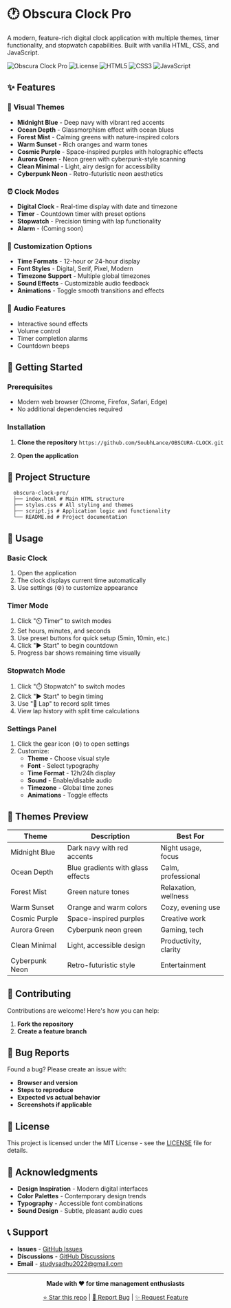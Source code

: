 # 🕐 Obscura Clock Pro

A modern, feature-rich digital clock application with multiple themes, timer functionality, and stopwatch capabilities. Built with vanilla HTML, CSS, and JavaScript.

![Obscura Clock Pro](https://img.shields.io/badge/Version-1.0.0-blue.svg)
![License](https://img.shields.io/badge/License-MIT-green.svg)
![HTML5](https://img.shields.io/badge/HTML5-E34F26?logo=html5&logoColor=white)
![CSS3](https://img.shields.io/badge/CSS3-1572B6?logo=css3&logoColor=white)
![JavaScript](https://img.shields.io/badge/JavaScript-F7DF1E?logo=javascript&logoColor=black)

## ✨ Features

### 🎨 **Visual Themes**
- **Midnight Blue** - Deep navy with vibrant red accents
- **Ocean Depth** - Glassmorphism effect with ocean blues
- **Forest Mist** - Calming greens with nature-inspired colors
- **Warm Sunset** - Rich oranges and warm tones
- **Cosmic Purple** - Space-inspired purples with holographic effects
- **Aurora Green** - Neon green with cyberpunk-style scanning
- **Clean Minimal** - Light, airy design for accessibility
- **Cyberpunk Neon** - Retro-futuristic neon aesthetics

### ⏰ **Clock Modes**
- **Digital Clock** - Real-time display with date and timezone
- **Timer** - Countdown timer with preset options
- **Stopwatch** - Precision timing with lap functionality
- **Alarm** - (Coming soon)

### 🔧 **Customization Options**
- **Time Formats** - 12-hour or 24-hour display
- **Font Styles** - Digital, Serif, Pixel, Modern
- **Timezone Support** - Multiple global timezones
- **Sound Effects** - Customizable audio feedback
- **Animations** - Toggle smooth transitions and effects

### 🎵 **Audio Features**
- Interactive sound effects
- Volume control
- Timer completion alarms
- Countdown beeps

## 🚀 Getting Started

### Prerequisites
- Modern web browser (Chrome, Firefox, Safari, Edge)
- No additional dependencies required

### Installation

1. **Clone the repository**
   ```https://github.com/SoubhLance/OBSCURA-CLOCK.git```

2. **Open the application**


## 📁 Project Structure
```
  obscura-clock-pro/
  ├── index.html # Main HTML structure
  ├── styles.css # All styling and themes
  ├── script.js # Application logic and functionality
  └── README.md # Project documentation
```


## 🎯 Usage

### Basic Clock
1. Open the application
2. The clock displays current time automatically
3. Use settings (⚙️) to customize appearance

### Timer Mode
1. Click "⏲️ Timer" to switch modes
2. Set hours, minutes, and seconds
3. Use preset buttons for quick setup (5min, 10min, etc.)
4. Click "▶️ Start" to begin countdown
5. Progress bar shows remaining time visually

### Stopwatch Mode
1. Click "⏱️ Stopwatch" to switch modes
2. Click "▶️ Start" to begin timing
3. Use "📍 Lap" to record split times
4. View lap history with split time calculations

### Settings Panel
1. Click the gear icon (⚙️) to open settings
2. Customize:
   - **Theme** - Choose visual style
   - **Font** - Select typography
   - **Time Format** - 12h/24h display
   - **Sound** - Enable/disable audio
   - **Timezone** - Global time zones
   - **Animations** - Toggle effects

## 🎨 Themes Preview

| Theme | Description | Best For |
|-------|-------------|----------|
| Midnight Blue | Dark navy with red accents | Night usage, focus |
| Ocean Depth | Blue gradients with glass effects | Calm, professional |
| Forest Mist | Green nature tones | Relaxation, wellness |
| Warm Sunset | Orange and warm colors | Cozy, evening use |
| Cosmic Purple | Space-inspired purples | Creative work |
| Aurora Green | Cyberpunk neon green | Gaming, tech |
| Clean Minimal | Light, accessible design | Productivity, clarity |
| Cyberpunk Neon | Retro-futuristic style | Entertainment |


## 🤝 Contributing

Contributions are welcome! Here's how you can help:

1. **Fork the repository**
2. **Create a feature branch**


## 🐛 Bug Reports

Found a bug? Please create an issue with:
- **Browser and version**
- **Steps to reproduce**
- **Expected vs actual behavior**
- **Screenshots if applicable**

## 📄 License

This project is licensed under the MIT License - see the [LICENSE](LICENSE) file for details.

## 🙏 Acknowledgments

- **Design Inspiration** - Modern digital interfaces
- **Color Palettes** - Contemporary design trends
- **Typography** - Accessible font combinations
- **Sound Design** - Subtle, pleasant audio cues

## 📞 Support

- **Issues** - [GitHub Issues](https://github.com/soubhlance/obscura-clock-pro/issues)
- **Discussions** - [GitHub Discussions](https://github.com/soubhlance/obscura-clock-pro/discussions)
- **Email** - studysadhu2022@gmail.com

---

<div align="center">

**Made with ❤️ for time management enthusiasts**

[⭐ Star this repo](https://github.com/SoubhLance/OBSCURA-CLOCK) | [🐛 Report Bug]([https://github.com/yourusername/obscura-clock-pro/issues](https://github.com/SoubhLance/OBSCURA-CLOCK)) | [✨ Request Feature]([https://github.com/yourusername/obscura-clock-pro/issues](https://github.com/SoubhLance/OBSCURA-CLOCK))

</div>

